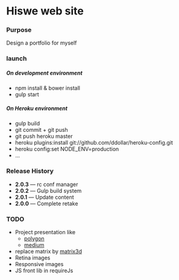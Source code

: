 # Hiswe web site

### Purpose

Design a portfolio for myself

### launch

##### On development environment
- npm install & bower install
- gulp start

##### On Heroku environment
- gulp build
- git commit + git push
- git push heroku master
- heroku plugins:install git://github.com/ddollar/heroku-config.git
- heroku config:set NODE_ENV=production
- …

### Release History

- **2.0.3** — rc conf manager
- **2.0.2** — Gulp build system
- **2.0.1** — Update content
- **2.0.0** — Complete retake


### TODO

- Project presentation like
  - [polygon](http://www.polygon.com/2014/4/7/5582644/mlb-14-the-show-review)
  - [medium](https://medium.com/gulp-js-build/23812e4c9ec1)
- replace matrix by [matrix3d](http://9elements.com/html5demos/matrix3d/)
- Retina images
- Responsive images
- JS front lib in requireJs